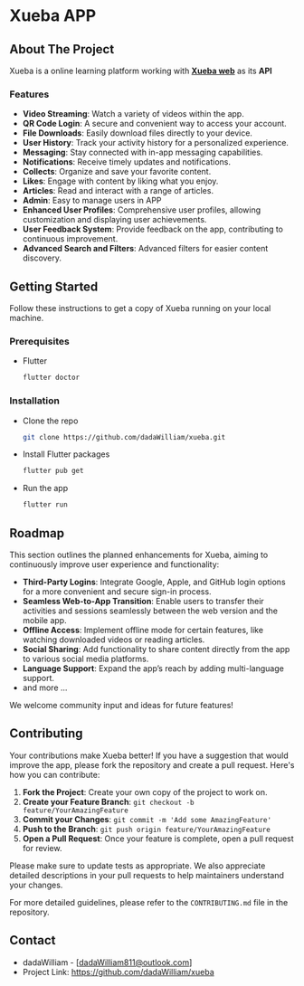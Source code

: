 # Xueba APP

## About The Project

Xueba is a online learning platform working with **[Xueba web]()** as its **API**

### Features

- **Video Streaming**: Watch a variety of videos within the app.
- **QR Code Login**: A secure and convenient way to access your account.
- **File Downloads**: Easily download files directly to your device.
- **User History**: Track your activity history for a personalized experience.
- **Messaging**: Stay connected with in-app messaging capabilities.
- **Notifications**: Receive timely updates and notifications.
- **Collects**: Organize and save your favorite content.
- **Likes**: Engage with content by liking what you enjoy.
- **Articles**: Read and interact with a range of articles.
- **Admin**: Easy to manage users in APP
- **Enhanced User Profiles**: Comprehensive user profiles, allowing customization and displaying user achievements.
- **User Feedback System**: Provide feedback on the app, contributing to continuous improvement.
- **Advanced Search and Filters**: Advanced filters for easier content discovery.

## Getting Started

Follow these instructions to get a copy of Xueba running on your local machine.

### Prerequisites

- Flutter
  ```sh
  flutter doctor
### Installation
- Clone the repo
  ```sh
  git clone https://github.com/dadaWilliam/xueba.git

- Install Flutter packages
  ```sh
  flutter pub get
- Run the app
  ```sh
  flutter run

## Roadmap
This section outlines the planned enhancements for Xueba, aiming to continuously improve user experience and functionality:

- **Third-Party Logins**: Integrate Google, Apple, and GitHub login options for a more convenient and secure sign-in process.
- **Seamless Web-to-App Transition**: Enable users to transfer their activities and sessions seamlessly between the web version and the mobile app.
- **Offline Access**: Implement offline mode for certain features, like watching downloaded videos or reading articles.
- **Social Sharing**: Add functionality to share content directly from the app to various social media platforms.
- **Language Support**: Expand the app’s reach by adding multi-language support.
- and more ...

We welcome community input and ideas for future features!

## Contributing

Your contributions make Xueba better! If you have a suggestion that would improve the app, please fork the repository and create a pull request. Here's how you can contribute:

1. **Fork the Project**: Create your own copy of the project to work on.
2. **Create your Feature Branch**: `git checkout -b feature/YourAmazingFeature`
3. **Commit your Changes**: `git commit -m 'Add some AmazingFeature'`
4. **Push to the Branch**: `git push origin feature/YourAmazingFeature`
5. **Open a Pull Request**: Once your feature is complete, open a pull request for review.

Please make sure to update tests as appropriate. We also appreciate detailed descriptions in your pull requests to help maintainers understand your changes.

For more detailed guidelines, please refer to the `CONTRIBUTING.md` file in the repository.

## Contact

- dadaWilliam - [dadaWilliam811@outlook.com]
- Project Link: https://github.com/dadaWilliam/xueba
